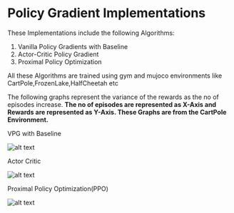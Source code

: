 # Policy Gradient Implementations

These Implementations include the following Algorithms:
1) Vanilla Policy Gradients with Baseline
2) Actor-Critic Policy Gradient
3) Proximal Policy Optimization 

All these Algorithms are trained using gym and mujoco environments like CartPole,FrozenLake,HalfCheetah etc

The following graphs represent the variance of the rewards as the no of episodes increase. **The no of episodes are represented as X-Axis and Rewards are represented as Y-Axis. These Graphs are from the CartPole Environment.**

VPG with Baseline

![alt text](https://github.com/researchofhemanth/Policy-Gradient-Implementations/blob/master/vpg_baseline.png)

Actor Critic

![alt text](https://github.com/researchofhemanth/Policy-Gradient-Implementations/blob/master/actor_critic.png)

Proximal Policy Optimization(PPO)

![alt text](https://github.com/researchofhemanth/Policy-Gradient-Implementations/blob/master/ppo.png)
